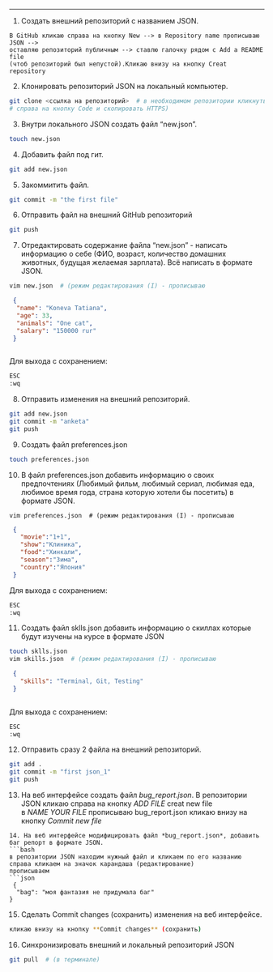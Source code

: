 ---
1. Создать внешний репозиторий c названием JSON.
```
В GitHub кликаю справа на кнопку New --> в Repository name прописываю JSON --> 
оставляю репозиторий публичным --> ставлю галочку рядом с Add a README file 
(чтоб репозиторий был непустой).Кликаю внизу на кнопку Creat repository
```
2. Клонировать репозиторий JSON на локальный компьютер.
```bash
git clone <ссылка на репозиторий>  # в необходимом репозитории кликнуть 
# справа на кнопку Code и скопировать HTTPS)
```
3. Внутри локального JSON создать файл “new.json”. 
```bash
touch new.json
```
4. Добавить файл под гит. 
```bash
git add new.json
```
5. Закоммитить файл. 
```bash
git commit -m "the first file"
```
6. Отправить файл на внешний GitHub репозиторий
```bash
git push
```
7. Отредактировать содержание файла “new.json” - написать информацию о себе (ФИО, возраст, количество домашних животных, 
 будущая желаемая зарплата). Всё написать в формате JSON. 
```bash
vim new.json  # (режим редактирования (I) - прописываю 
```
```json
 {
  "name": "Koneva Tatiana",
  "age": 33,
  "animals": "One cat",
  "salary": "150000 rur"
 }
 
```
Для выхода с сохранением: 
```bash
ESC  
:wq
```
8. Отправить изменения на внешний репозиторий. 
```bash
git add new.json 
git commit -m "anketa" 
git push
```
9. Создать файл preferences.json 
```bash
touch preferences.json
```
10. В файл preferences.json добавить информацию о своих предпочтениях (Любимый фильм, любимый сериал, любимая еда, любимое время года, 
 страна которую хотели бы посетить) в формате JSON. 
``` 
vim preferences.json  # (режим редактирования (I) - прописываю
```
```json
 {
   "movie":"1+1",
   "show":"Клиника",
   "food":"Хинкали",
   "season":"Зима",
   "country":"Япония"
 }
```
Для выхода с сохранением: 
```bash
ESC  
:wq
```
11. Создать файл sklls.json добавить информацию о скиллах которые будут изучены на курсе в формате JSON 
```bash
touch sklls.json
vim skills.json  # (режим редактирования (I) - прописываю 
```
```json
 {
   "skills": "Terminal, Git, Testing"
 }
 
```
Для выхода с сохранением: 
```bash
ESC  
:wq
```
12. Отправить сразу 2 файла на внешний репозиторий.
```bash
git add . 
git commit -m "first json_1" 
git push
```
13. На веб интерфейсе создать файл *bug_report.json*.
В репозитории JSON кликаю справа на кнопку *ADD FILE* 
creat new file  
в *NAME YOUR FILE* прописываю bug_report.json
кликаю внизу на кнопку *Commit new file* 
```
14. На веб интерфейсе модифицировать файл *bug_report.json*, добавить баг репорт в формате JSON. 
```bash
в репозитории JSON находим нужный файл и кликаем по его названию 
справа кликаем на значок карандаша (редактирование) 
прописываем
```json
 {
  "bag": "моя фантазия не придумала баг"
}
```
15. Сделать Commit changes (сохранить) изменения на веб интерфейсе.
```bash
кликаю внизу на кнопку **Commit changes** (сохранить)
```
16. Синхронизировать внешний и локальный репозиторий JSON
```bash
git pull  # (в терминале)
```
